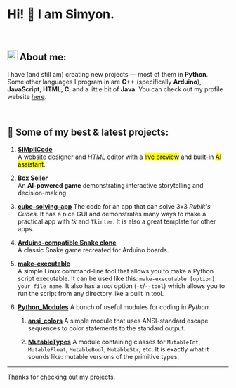 # Hi! 👋 I am Simyon.

<br>

## <img src="https://img.icons8.com/color/100/info" height="23px"> About me:

I have (and still am) creating new projects — most of them in **Python**.  
Some other languages I program in are **C++** (specifically **Arduino**), **JavaScript**, **HTML**, **C**, and a little bit of **Java**.
You can check out my profile website [here](https://Sim3-14159.github.io).

<br>

## 🔧 Some of my best & latest projects:

1. [**SIMpliCode**](https://github.com/Sim3-14159/simplicode)  
  A website designer and *HTML* editor with a <mark>live preview</mark> and built-in <mark>AI assistant</mark>.

1. [**Box Seller**](https://github.com/Sim3-14159/box-seller)  
  An **AI-powered game** demonstrating interactive storytelling and decision-making.

1. [**cube-solving-app**](https://github.com/Sim3-14159/cube-solving-app)
   The code for an app that can solve 3x3 *Rubik's Cubes*. It has a nice GUI and demonstrates many ways to make a practical app with *tk* and `Tkinter`. It is also a great template for other apps.

1. [**Arduino-compatible Snake clone**](https://github.com/Sim3-14159/Snake_Game)  
  A classic Snake game recreated for Arduino boards.

 1. [**make-executable**](https://github.com/Sim3-14159/make-executable)  
   A simple Linux command-line tool that allows you to make a Python script executable. It can be used like this: `make-executable [option] your file name`. It also has a *tool* option (`-t`/`--tool`) which allows you to run the script from any directory like a built in tool.

1. [**Python_Modules**](https://github.com/Sim3-14159/Python_Modules)
  A bunch of useful modules for coding in *Python*.

    1. [**ansi_colors**](https://github.com/Sim3-14159/Python_Modules/blob/main/ansi_colors.py)
       A simple module that uses ANSI-standard escape sequences to color statements to the standard output.

    1. [**MutableTypes**](https://github.com/Sim3-14159/Python_Modules/blob/main/MutableTypes.py)
       A module containing classes for `MutableInt`, `MutableFloat`, `MutableBool`, `MutableStr`, etc. It is exactly what it sounds like: mutable versions of the primitive types.


---

Thanks for checking out my projects.
